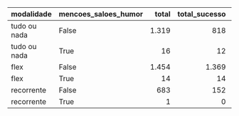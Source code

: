 | modalidade   | mencoes_saloes_humor   |   total |   total_sucesso |   particip |   taxa_sucesso |   valor_sucesso |   media_sucesso |   std_sucesso |   min_sucesso |   max_sucesso |
|:-------------|:-----------------------|--------:|----------------:|-----------:|---------------:|----------------:|----------------:|--------------:|--------------:|--------------:|
| tudo ou nada | False                  |    1.319 |             818 |       98,8 |           62,0 |     23.900.709,90 |        29.218,47 |      45.235,92 |         41,82 |     679.297,66 |
| tudo ou nada | True                   |      16 |              12 |        1,2 |           75,0 |       162.569,93 |        13.547,49 |      10.287,95 |        459,39 |      29.349,35 |
| flex         | False                  |    1.454 |            1.369 |       99,0 |           94,2 |     18.218.816,15 |        13.308,12 |      34.075,01 |         10,77 |     708.972,78 |
| flex         | True                   |      14 |              14 |        1,0 |          100,0 |       143.315,79 |        10.236,84 |      15.061,82 |         88,75 |      50.948,86 |
| recorrente   | False                  |     683 |             152 |       99,9 |           22,3 |        43.186,96 |          284,12 |        650,58 |          1,09 |       5.087,08 |
| recorrente   | True                   |       1 |               0 |        0,1 |            0,0 |            0,00 |            0,00 |          0,00 |          0,00 |          0,00 |